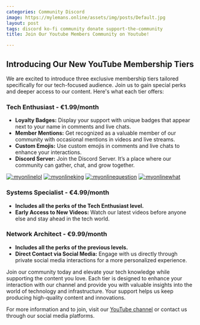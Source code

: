 ```yaml
---
categories: Community Discord
image: https://mylemans.online/assets/img/posts/Default.jpg
layout: post
tags: discord ko-fi community donate support-the-community
title: Join Our Youtube Members Community on Youtube!

---
```


## Introducing Our New YouTube Membership Tiers

We are excited to introduce three exclusive membership tiers tailored specifically for our tech-focused audience. Join us to gain special perks and deeper access to our content. Here's what each tier offers:

### Tech Enthusiast - €1.99/month

- **Loyalty Badges:** Display your support with unique badges that appear next to your name in comments and live chats.
- **Member Mentions:** Get recognized as a valuable member of our community with occasional mentions in videos and live streams.
- **Custom Emojis:** Use custom emojis in comments and live chats to enhance your interactions.
- **Discord Server:** Join the Discord Server. It’s a place where our community can gather, chat, and grow together.
  
[![:myonlinelol](https://yt3.googleusercontent.com/rIAeJgq5bGyjzDifQKcNdUpswlwX7vg1CV8BssknWWK-mLqT2_czh_OJWpJ8dYuBzAuexYs4cw=w48-h48-c-k-nd)](https://www.youtube.com/channel/UC1y0Dtbzss2I3mm45xPMm1Q/join)
[![:myonlineking](https://yt3.googleusercontent.com/x6Hh9x9briAdz3whQAoOnJjMJMu0uPCUrsewV9InDYa4I6K9OlwnRC1QxjB6Mw0BcZIj8lOtvg=w48-h48-c-k-nd)](https://www.youtube.com/channel/UC1y0Dtbzss2I3mm45xPMm1Q/join)
[![:myonlinequestion](https://yt3.googleusercontent.com/OS4SQyZZbn2ohGcbjQss5OH_hW-W93QYDSjGvpjx5CLwSsbFFB083wclWuOTlaEzZKL_8YouqQ=w48-h48-c-k-nd)](https://www.youtube.com/channel/UC1y0Dtbzss2I3mm45xPMm1Q/join)
[![:myonlinewhat](https://yt3.googleusercontent.com/VRtatKlvvHqxa2IlXuJkrRPgxOjBFhmrzqhrvdZ7hlEgWW5qEWp-ozJBgRdPYyNJjXpJOrxF=w48-h48-c-k-nd)](https://www.youtube.com/channel/UC1y0Dtbzss2I3mm45xPMm1Q/join)



### Systems Specialist - €4.99/month

- **Includes all the perks of the Tech Enthusiast level.**
- **Early Access to New Videos:** Watch our latest videos before anyone else and stay ahead in the tech world.

### Network Architect - €9.99/month

- **Includes all the perks of the previous levels.**
- **Direct Contact via Social Media:** Engage with us directly through private social media interactions for a more personalized experience.


Join our community today and elevate your tech knowledge while supporting the content you love. Each tier is designed to enhance your interaction with our channel and provide you with valuable insights into the world of technology and infrastructure. Your support helps us keep producing high-quality content and innovations.

For more information and to join, visit our [YouTube channel](https://www.youtube.com/channel/UC1y0Dtbzss2I3mm45xPMm1Q/join) or contact us through our social media platforms.
